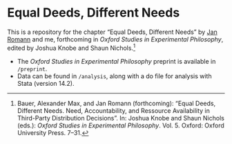 # Equal Deeds, Different Needs

This is a repository for the chapter “Equal Deeds, Different Needs” by [Jan Romann](https://github.com/JKRhb) and me, forthcoming in _Oxford Studies in Experimental Philosophy_, edited by Joshua Knobe and Shaun Nichols.[^1]

- The _Oxford Studies in Experimental Philosophy_ preprint is available in `/preprint`.
- Data can be found in `/analysis`, along with a do file for analysis with Stata (version 14.2).

[^1]: Bauer, Alexander Max, and Jan Romann (forthcoming): “Equal Deeds, Different Needs. Need, Accountability, and Ressource Availability in Third-Party Distribution Decisions”. In: Joshua Knobe and Shaun Nichols (eds.): _Oxford Studies in Experimental Philosophy_. Vol. 5. Oxford: Oxford University Press. 7–31.
